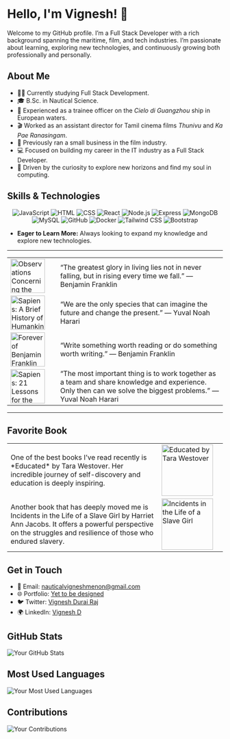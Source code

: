 # Hello, I'm Vignesh! 👋

Welcome to my GitHub profile. I’m a Full Stack Developer with a rich background spanning the maritime, film, and tech industries. I’m passionate about learning, exploring new technologies, and continuously growing both professionally and personally.

## About Me

- 🧑‍🎓 Currently studying Full Stack Development.
- 🎓 B.Sc. in Nautical Science.
- 🚢 Experienced as a trainee officer on the *Cielo di Guangzhou* ship in European waters.
- 🎬 Worked as an assistant director for Tamil cinema films *Thunivu* and *Ka Pae Ranasingam*.
- 💼 Previously ran a small business in the film industry.
- 💻 Focused on building my career in the IT industry as a Full Stack Developer.
- 🌟 Driven by the curiosity to explore new horizons and find my soul in computing.

## Skills & Technologies

<p align="center">
  <img src="https://img.shields.io/badge/-JavaScript-F7DF1E?style=for-the-badge&logo=javascript&logoColor=black" alt="JavaScript"/>
  <img src="https://img.shields.io/badge/-HTML-E34F26?style=for-the-badge&logo=html5&logoColor=white" alt="HTML"/>
  <img src="https://img.shields.io/badge/-CSS-1572B6?style=for-the-badge&logo=css3&logoColor=white" alt="CSS"/>
  <img src="https://img.shields.io/badge/-React-61DAFB?style=for-the-badge&logo=react&logoColor=black" alt="React"/>
  <img src="https://img.shields.io/badge/-Node.js-339933?style=for-the-badge&logo=node.js&logoColor=white" alt="Node.js"/>
  <img src="https://img.shields.io/badge/-Express-000000?style=for-the-badge&logo=express&logoColor=white" alt="Express"/>
  <img src="https://img.shields.io/badge/-MongoDB-47A248?style=for-the-badge&logo=mongodb&logoColor=white" alt="MongoDB"/>
  <img src="https://img.shields.io/badge/-MySQL-4479A1?style=for-the-badge&logo=mysql&logoColor=white" alt="MySQL"/>
  <img src="https://img.shields.io/badge/-GitHub-181717?style=for-the-badge&logo=github&logoColor=white" alt="GitHub"/>
  <img src="https://img.shields.io/badge/-Docker-2496ED?style=for-the-badge&logo=docker&logoColor=white" alt="Docker"/>
  <img src="https://img.shields.io/badge/-Tailwind%20CSS-38B2AC?style=for-the-badge&logo=tailwind-css&logoColor=white" alt="Tailwind CSS"/>
  <img src="https://img.shields.io/badge/-Bootstrap-7952B3?style=for-the-badge&logo=bootstrap&logoColor=white" alt="Bootstrap"/>
</p>


- **Eager to Learn More:** Always looking to expand my knowledge and explore new technologies.
---
<table>
  <tr>
    <td width="100">
      <img src="https://media.gettyimages.com/id/544177728/photo/benjamin-franklin-by-david-martin.jpg?s=1024x1024&w=gi&k=20&c=ge5qGrUIQfALPgLcjHArND621WZhBIk2Cso3JYUd0PQ=" alt="Observations Concerning the Increase of Mankind" width="80"/>
    </td>
    <td>
      “The greatest glory in living lies not in never falling, but in rising every time we fall.”  
      —   Benjamin Franklin
    </td>
  </tr>
  <tr>
    <td width="100">
      <img src="https://www.economist.com/cdn-cgi/image/width=1424,quality=80,format=auto/content-assets/images/20220209_BID001.jpg" alt="Sapiens: A Brief History of Humankind" width="80"/>
    </td>
    <td>
      “We are the only species that can imagine the future and change the present.”  
      —   Yuval Noah Harari
    </td>
  </tr>
  <tr>
    <td width="100">
      <img src="https://media.gettyimages.com/id/544177728/photo/benjamin-franklin-by-david-martin.jpg?s=1024x1024&w=gi&k=20&c=ge5qGrUIQfALPgLcjHArND621WZhBIk2Cso3JYUd0PQ=" alt="Forever of Benjamin Franklin" width="80"/>
    </td>
    <td>
      “Write something worth reading or do something worth writing.”  
      —   Benjamin Franklin
    </td>
  </tr>
  <tr>
    <td width="100">
      <img src="https://www.economist.com/cdn-cgi/image/width=1424,quality=80,format=auto/content-assets/images/20220209_BID001.jpg" alt="Sapiens: 21 Lessons for the 21st Century" width="80" />
    </td>
    <td>
      “The most important thing is to work together as a team and share knowledge and experience. Only then can we solve the biggest problems.”  
      —   Yuval Noah Harari
    </td>
  </tr>
</table>

***


## Favorite Book
<table style="width:100%;">
  <tr>
    <td style="width:70%;">
      One of the best books I’ve read recently is *Educated* by Tara Westover. Her incredible journey of self-discovery and education is deeply inspiring.
    </td>
    <td style="width:30%;">
      <img src="https://m.media-amazon.com/images/I/71-4MkLN5jL._AC_UF1000,1000_QL80_.jpg" alt="Educated by Tara Westover" width="120"/>
    </td>

  </tr>
  <tr>
    <td style="width:70%;">
      Another book that has deeply moved me is Incidents in the Life of a Slave Girl by Harriet Ann Jacobs. It offers a powerful perspective on the struggles and resilience of those who endured slavery.
    </td>
    <td style="width:30%;">
      <img src="https://m.media-amazon.com/images/I/71Yi5DnztdL._SL1500_.jpg" alt="Incidents in the Life of a Slave Girl" width="120"/>
    </td>
  </tr>
</table>



## Get in Touch

- 📧 Email: [nauticalvigneshmenon@gmail.com](nauticalvigneshmenon@gmail.com)
- 🌐 Portfolio: [Yet to be designed]()
- 🐦 Twitter: [Vignesh Durai Raj]()
- 🌍 LinkedIn: [Vignesh D](https://www.linkedin.com/in/vignesh-d-389ab7144/)

## GitHub Stats

![Your GitHub Stats](https://github-readme-stats.vercel.app/api?username=Vigneshlearneveryday&show_icons=true&hide_title=true&count_private=true&hide=prs)

## Most Used Languages

![Your Most Used Languages](https://github-readme-stats.vercel.app/api/top-langs/?username=Vigneshlearneveryday&layout=compact)

## Contributions

![Your Contributions](https://github-readme-streak-stats.herokuapp.com/?user=Vigneshlearneveryday)

